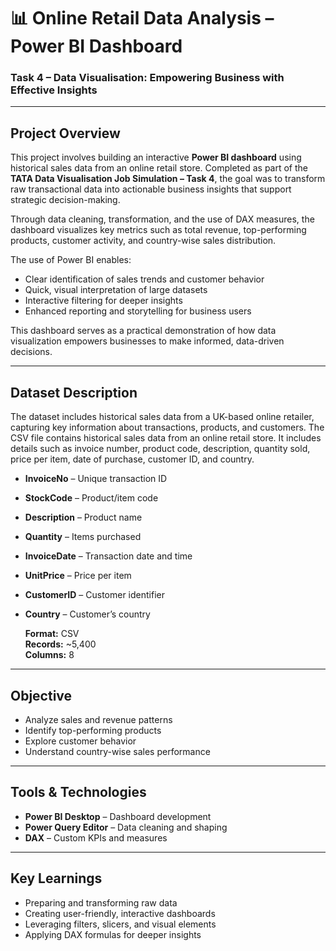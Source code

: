 # 📊 Online Retail Data Analysis – Power BI Dashboard  
### Task 4 – Data Visualisation: Empowering Business with Effective Insights

---
## Project Overview  

This project involves building an interactive **Power BI dashboard** using historical sales data from an online retail store. Completed as part of the **TATA Data Visualisation Job Simulation – Task 4**, the goal was to transform raw transactional data into actionable business insights that support strategic decision-making.

Through data cleaning, transformation, and the use of DAX measures, the dashboard visualizes key metrics such as total revenue, top-performing products, customer activity, and country-wise sales distribution.

The use of Power BI enables:
- Clear identification of sales trends and customer behavior  
- Quick, visual interpretation of large datasets  
- Interactive filtering for deeper insights  
- Enhanced reporting and storytelling for business users  

This dashboard serves as a practical demonstration of how data visualization empowers businesses to make informed, data-driven decisions.

---
## Dataset Description  
The dataset includes historical sales data from a UK-based online retailer, capturing key information about transactions, products, and customers.
The CSV file contains historical sales data from an online retail store. It includes details such as invoice number, product code, description, quantity sold, price per item, date of purchase, customer ID, and country.
- **InvoiceNo** – Unique transaction ID  
- **StockCode** – Product/item code  
- **Description** – Product name  
- **Quantity** – Items purchased  
- **InvoiceDate** – Transaction date and time  
- **UnitPrice** – Price per item  
- **CustomerID** – Customer identifier  
- **Country** – Customer’s country  

   **Format:** CSV  
   **Records:** ~5,400  
   **Columns:** 8  
---
## Objective  
- Analyze sales and revenue patterns  
- Identify top-performing products  
- Explore customer behavior  
- Understand country-wise sales performance  
---
## Tools & Technologies  
- **Power BI Desktop** – Dashboard development  
- **Power Query Editor** – Data cleaning and shaping  
- **DAX** – Custom KPIs and measures  
---
## Key Learnings  
- Preparing and transforming raw data  
- Creating user-friendly, interactive dashboards  
- Leveraging filters, slicers, and visual elements  
- Applying DAX formulas for deeper insights  

